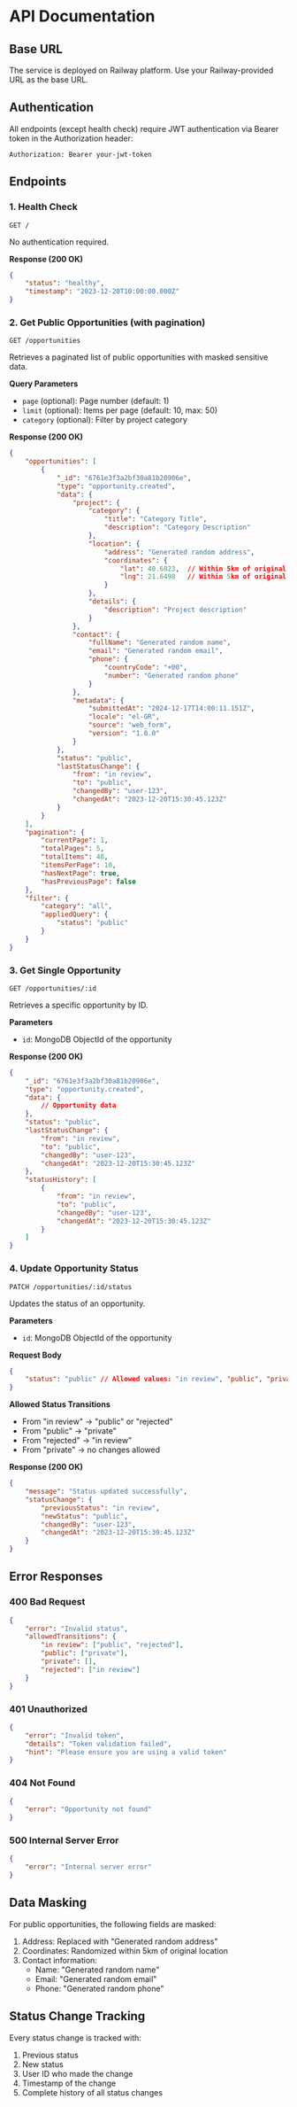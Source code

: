 # API Documentation

## Base URL
The service is deployed on Railway platform. Use your Railway-provided URL as the base URL.

## Authentication
All endpoints (except health check) require JWT authentication via Bearer token in the Authorization header:
```
Authorization: Bearer your-jwt-token
```

## Endpoints

### 1. Health Check
```
GET /
```

No authentication required.

**Response (200 OK)**
```json
{
    "status": "healthy",
    "timestamp": "2023-12-20T10:00:00.000Z"
}
```

### 2. Get Public Opportunities (with pagination)
```
GET /opportunities
```

Retrieves a paginated list of public opportunities with masked sensitive data.

**Query Parameters**
- `page` (optional): Page number (default: 1)
- `limit` (optional): Items per page (default: 10, max: 50)
- `category` (optional): Filter by project category

**Response (200 OK)**
```json
{
    "opportunities": [
        {
            "_id": "6761e3f3a2bf30a81b20906e",
            "type": "opportunity.created",
            "data": {
                "project": {
                    "category": {
                        "title": "Category Title",
                        "description": "Category Description"
                    },
                    "location": {
                        "address": "Generated random address",
                        "coordinates": {
                            "lat": 40.6823,  // Within 5km of original
                            "lng": 21.6498   // Within 5km of original
                        }
                    },
                    "details": {
                        "description": "Project description"
                    }
                },
                "contact": {
                    "fullName": "Generated random name",
                    "email": "Generated random email",
                    "phone": {
                        "countryCode": "+00",
                        "number": "Generated random phone"
                    }
                },
                "metadata": {
                    "submittedAt": "2024-12-17T14:00:11.151Z",
                    "locale": "el-GR",
                    "source": "web_form",
                    "version": "1.0.0"
                }
            },
            "status": "public",
            "lastStatusChange": {
                "from": "in review",
                "to": "public",
                "changedBy": "user-123",
                "changedAt": "2023-12-20T15:30:45.123Z"
            }
        }
    ],
    "pagination": {
        "currentPage": 1,
        "totalPages": 5,
        "totalItems": 48,
        "itemsPerPage": 10,
        "hasNextPage": true,
        "hasPreviousPage": false
    },
    "filter": {
        "category": "all",
        "appliedQuery": {
            "status": "public"
        }
    }
}
```

### 3. Get Single Opportunity
```
GET /opportunities/:id
```

Retrieves a specific opportunity by ID.

**Parameters**
- `id`: MongoDB ObjectId of the opportunity

**Response (200 OK)**
```json
{
    "_id": "6761e3f3a2bf30a81b20906e",
    "type": "opportunity.created",
    "data": {
        // Opportunity data
    },
    "status": "public",
    "lastStatusChange": {
        "from": "in review",
        "to": "public",
        "changedBy": "user-123",
        "changedAt": "2023-12-20T15:30:45.123Z"
    },
    "statusHistory": [
        {
            "from": "in review",
            "to": "public",
            "changedBy": "user-123",
            "changedAt": "2023-12-20T15:30:45.123Z"
        }
    ]
}
```

### 4. Update Opportunity Status
```
PATCH /opportunities/:id/status
```

Updates the status of an opportunity.

**Parameters**
- `id`: MongoDB ObjectId of the opportunity

**Request Body**
```json
{
    "status": "public" // Allowed values: "in review", "public", "private", "rejected"
}
```

**Allowed Status Transitions**
- From "in review" → "public" or "rejected"
- From "public" → "private"
- From "rejected" → "in review"
- From "private" → no changes allowed

**Response (200 OK)**
```json
{
    "message": "Status updated successfully",
    "statusChange": {
        "previousStatus": "in review",
        "newStatus": "public",
        "changedBy": "user-123",
        "changedAt": "2023-12-20T15:30:45.123Z"
    }
}
```

## Error Responses

### 400 Bad Request
```json
{
    "error": "Invalid status",
    "allowedTransitions": {
        "in review": ["public", "rejected"],
        "public": ["private"],
        "private": [],
        "rejected": ["in review"]
    }
}
```

### 401 Unauthorized
```json
{
    "error": "Invalid token",
    "details": "Token validation failed",
    "hint": "Please ensure you are using a valid token"
}
```

### 404 Not Found
```json
{
    "error": "Opportunity not found"
}
```

### 500 Internal Server Error
```json
{
    "error": "Internal server error"
}
```

## Data Masking
For public opportunities, the following fields are masked:
1. Address: Replaced with "Generated random address"
2. Coordinates: Randomized within 5km of original location
3. Contact information:
   - Name: "Generated random name"
   - Email: "Generated random email"
   - Phone: "Generated random phone"

## Status Change Tracking
Every status change is tracked with:
1. Previous status
2. New status
3. User ID who made the change
4. Timestamp of the change
5. Complete history of all status changes